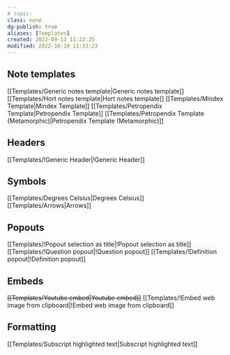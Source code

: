 ```yaml
---
# topic: 
class: none
dg-publish: true
aliases: [Templates]
created: 2022-09-12 11:22:25
modified: 2022-10-10 11:33:23
---
```


## Note templates
[[Templates/Generic notes template\|Generic notes template]]
[[Templates/Hort notes template\|Hort notes template]]
[[Templates/Mindex Template\|Mindex Template]]
[[Templates/Petropendix Template\|Petropendix Template]]
[[Templates/Petropendix Template (Metamorphic)\|Petropendix Template (Metamorphic)]]

## Headers
[[Templates/!Generic Header\|!Generic Header]]

## Symbols
[[Templates/Degrees Celsius\|Degrees Celsius]]
[[Templates/Arrows\|Arrows]]

## Popouts
[[Templates/!Popout selection as title\|!Popout selection as title]]
[[Templates/!Question popout\|!Question popout]]
[[Templates/!Definition popout\|!Definition popout]]

## Embeds
~~[[Templates/Youtube embed\|Youtube embed]]~~
[[Templates/!Embed web image from clipboard\|!Embed web image from clipboard]]

## Formatting
[[Templates/Subscript highlighted text\|Subscript highlighted text]]